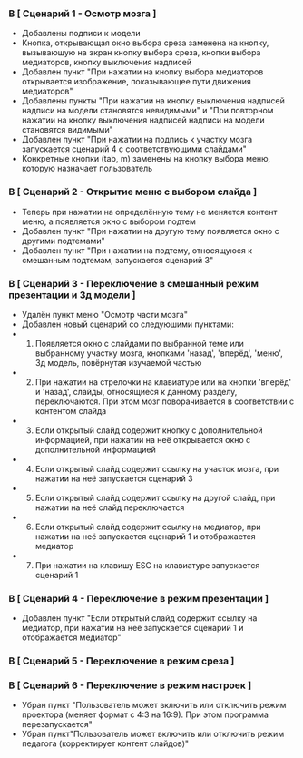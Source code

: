 ### В [ Сценарий 1 - Осмотр мозга ]
* Добавлены подписи к модели
* Кнопка, открывающая окно выбора среза заменена на кнопку, вызывающую на экран кнопку выбора среза, кнопки выбора медиаторов, кнопку выключения надписей
* Добавлен пункт "При нажатии на кнопку выбора медиаторов открывается изображение, показывающее пути движения медиаторов"
* Добавлены пункты "При нажатии на кнопку выключения надписей надписи на модели становятся невидимыми" и "При повторном нажатии на кнопку выключения надписей надписи на модели становятся видимыми"
* Добавлен пункт "При нажатии на подпись к участку мозга запускается сценарий 4 с соответствующими слайдами"
* Конкретные кнопки (tab, m) заменены на кнопку выбора меню, которую назначает пользователь

### В [ Сценарий 2 - Открытие меню с выбором слайда ]
* Теперь при нажатии на определённую тему не меняется контент меню, а появляется окно с выбором подтем
* Добавлен пункт "При нажатии на другую тему появляется окно с другими подтемами"
* Добавлен пункт "При нажатии на подтему, относящуюся к смешанным подтемам, запускается сценарий 3"

### В [ Сценарий 3 - Переключение в смешанный режим презентации и 3д модели ]
* Удалён пункт меню "Осмотр части мозга"
* Добавлен новый сценарий со следуюшими пунктами:
* 1. Появляется окно с слайдами по выбранной теме или выбранному участку мозга, кнопками 'назад', 'вперёд', 'меню', 3д модель, повёрнутая изучаемой частью
* 2. При нажатии на стрелочки на клавиатуре или на кнопки 'вперёд' и 'назад', слайды, относящиеся к данному разделу, переключаются. При этом мозг поворачивается в соответствии с контентом слайда
* 3. Если открытый слайд содержит кнопку с дополнительной информацией, при нажатии на неё открывается окно с дополнительной информацией
* 4. Если открытый слайд содержит ссылку на участок мозга, при нажатии на неё запускается сценарий 3
* 5. Если открытый слайд содержит ссылку на другой слайд, при нажатии на неё слайд переключается
* 6. Если открытый слайд содержит ссылку на медиатор, при нажатии на неё запускается сценарий 1 и отображается медиатор
* 7. При нажатии на клавишу ESC на клавиатуре запускается сценарий 1

### В [ Сценарий 4 - Переключение в режим презентации ]
* Добавлен пункт "Если открытый слайд содержит ссылку на медиатор, при нажатии на неё запускается сценарий 1 и отображается медиатор"

### В [ Сценарий 5 - Переключение в режим среза ]

### В [ Сценарий 6 - Переключение в режим настроек ]
* Убран пункт "Пользователь может включить или отключить режим проектора (меняет формат с 4:3 на 16:9). При этом программа перезапускается"
* Убран пункт"Пользователь может включить или отключить режим педагога (корректирует контент слайдов)"

